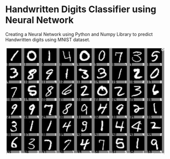 # Handwritten Digits Classifier using Neural Network

Creating a Neural Network using Python and Numpy Library to predict Handwritten digits using MNIST dataset.

![Header](dataset/header.png)
